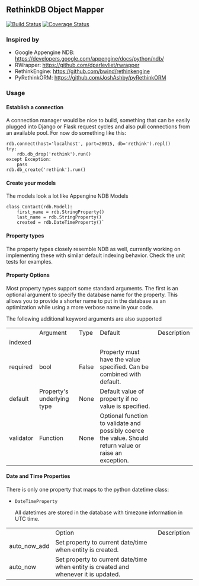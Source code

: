 ## RethinkDB Object Mapper
[![Build Status](https://travis-ci.org/caoimhghin/rethink.svg?branch=master)](https://travis-ci.org/caoimhghin/rethink)
[![Coverage Status](https://coveralls.io/repos/caoimhghin/rethink/badge.png?branch=master)](https://coveralls.io/r/caoimhghin/rethink?branch=master)

### Inspired by
* Google Appengine NDB: https://developers.google.com/appengine/docs/python/ndb/
* RWrapper: https://github.com/dparlevliet/rwrapper
* RethinkEngine: https://github.com/bwind/rethinkengine
* PyRethinkORM: https://github.com/JoshAshby/pyRethinkORM

### Usage

#### Establish a connection
A connection manager would be nice to build, something that can be easily plugged into Django or Flask request
cycles and also pull connections from an available pool. For now do something like this:

<pre><code>rdb.connect(host='localhost', port=28015, db='rethink').repl()
try:
    rdb.db_drop('rethink').run()
except Exception:
    pass
rdb.db_create('rethink').run()
</code></pre>

#### Create your models
The models look a lot like Appengine NDB Models

<pre><code>class Contact(rdb.Model):
    first_name = rdb.StringProperty()
    last_name = rdb.StringProperty()
    created = rdb.DateTimeProperty()`
</code></pre>

#### Property types
The property types closely resemble NDB as well, currently working on implementing these with similar default
indexing behavior. Check the unit tests for examples.

#### Property Options
Most property types support some standard arguments. The first is an optional argument to specify the database name
for the property. This allows you to provide a shorter name to put in the database as an optimization while using a
more verbose name in your code.

The following additional keyword arguments are also supported

<table>
<th>
    <td>Argument</td>
    <td>Type</td>
    <td>Default</td>
    <td>Description</td>
</th>
<tr>
    <td>indexed</td>
    <td></td>
    <td></td>
    <td></td>
</tr>
<tr>
    <td>required</td>
    <td>bool</td>
    <td>False</td>
    <td>Property must have the value specified. Can be combined with default.</td>
</tr>
<tr>
    <td>default</td>
    <td>Property's underlying type</td>
    <td>None</td>
    <td>Default value of property if no value is specified.</td>
</tr>
<tr>
    <td>validator</td>
    <td>Function</td>
    <td>None</td>
    <td>Optional function to validate and possibly coerce the value. Should return value or raise an exception.</td>
</tr>
</table>

#### Date and Time Properties
There is only one property that maps to the python datetime class:
* `DateTimeProperty`

    All datetimes are stored in the database with timezone information in UTC time.

<table>
<th>
    <td>Option</td>
    <td>Description</td>
</th>
<tr>
    <td>auto_now_add</td>
    <td>Set property to current date/time when entity is created.</td>
</tr>
<tr>
    <td>auto_now</td>
    <td>Set property to current date/time when entity is created and whenever it is updated.</td>
</tr>
</table>





